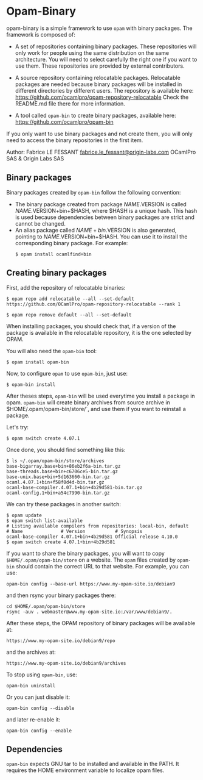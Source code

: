 Opam-Binary
===========

opam-binary is a simple framework to use `opam` with binary packages.
The framework is composed of:

* A set of repositories containing binary packages. These repositories
  will only work for people using the same distribution on the same
  architecture. You will need to select carefully the right one if
  you want to use them. These repositories are provided by external
  contributors.

* A source repository containing relocatable packages. Relocatable
  packages are needed because binary packages will be installed in
  different directories by different users. The repository is
  available here: https://github.com/ocamlpro/opam-repository-relocatable
  Check the README.md file there for more information.

* A tool called `opam-bin` to create binary packages, available here:
  https://github.com/ocamlpro/opam-bin

If you only want to use binary packages and not create them, you will
only need to access the binary repositories in the first item.

Author: Fabrice LE FESSANT <fabrice.le_fessant@origin-labs.com>
  OCamlPro SAS & Origin Labs SAS

Binary packages
---------------

Binary packages created by `opam-bin` follow the following convention:

* The binary package created from package $NAME.$VERSION is called
  $NAME.$VERSION+bin+$HASH, where $HASH is a unique hash. This hash
  is used because dependencies between binary packages are strict and
  cannot be changed.
* An alias package called $NAME+bin.$VERSION is also generated, pointing
  to $NAME.$VERSION+bin+$HASH. You can use it to install
  the corresponding binary package. For example:
  ```
  $ opam install ocamlfind+bin
  ```

Creating binary packages
------------------------

First, add the repository of relocatable binaries:

```
$ opam repo add relocatable --all --set-default https://github.com/OCamlPro/opam-repository-relocatable --rank 1
```

```
$ opam repo remove default --all --set-default
```

When installing packages, you should check that, if a version of the package
is available in the relocatable repository, it is the one selected by OPAM.

You will also need the `opam-bin` tool:
```
$ opam install opam-bin
```

Now, to configure `opam` to use `opam-bin`, just use:

```
$ opam-bin install
```

After theses steps, `opam-bin` will be used everytime you install a
package in opam. `opam-bin` will create binary archives from source
archive in $HOME/.opam/opam-bin/store/`, and use them if you want to
reinstall a package.

Let's try:
```
$ opam switch create 4.07.1
```
Once done, you should find something like this:
```
$ ls ~/.opam/opam-bin/store/archives
base-bigarray.base+bin+86eb2f6a-bin.tar.gz
base-threads.base+bin+c6706ce5-bin.tar.gz
base-unix.base+bin+5d163660-bin.tar.gz
ocaml.4.07.1+bin+f58f0d4d-bin.tar.gz
ocaml-base-compiler.4.07.1+bin+4b29d581-bin.tar.gz
ocaml-config.1+bin+a54c7990-bin.tar.gz
```

We can try these packages in another switch:
```
$ opam update
$ opam switch list-available
# Listing available compilers from repositories: local-bin, default
# Name              # Version           # Synopsis
ocaml-base-compiler 4.07.1+bin+4b29d581 Official release 4.10.0
$ opam switch create 4.07.1+bin+4b29d581
```

If you want to share the binary packages, you will want to copy
`$HOME/.opam/opam-bin/store` on a website. The `opam` files created by
`opam-bin` should contain the correct URL to that website. For example,
you can use:
```
opam-bin config --base-url https://www.my-opam-site.io/debian9
```

and then rsync your binary packages there:
```
cd $HOME/.opam/opam-bin/store
rsync -auv . webmaster@www.my-opam-site.io:/var/www/debian9/.
```
After these steps, the OPAM repository of binary packages will
be available at:
```
https://www.my-opam-site.io/debian9/repo
```
and the archives at:
```
https://www.my-opam-site.io/debian9/archives
```

To stop using `opam-bin`, use:

```
opam-bin uninstall
```

Or you can just disable it:
```
opam-bin config --disable
```
and later re-enable it:
```
opam-bin config --enable
```

Dependencies
------------

`opam-bin` expects GNU tar to be installed and available in the PATH.
It requires the HOME environment variable to localize opam files.
